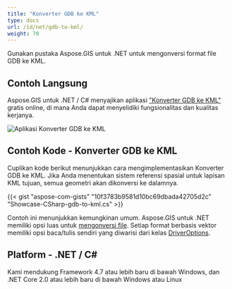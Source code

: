 ```yaml
---
title: "Konverter GDB ke KML"
type: docs
url: /id/net/gdb-to-kml/
weight: 70
---
```


Gunakan pustaka Aspose.GIS untuk .NET untuk mengonversi format file GDB ke KML.

## **Contoh Langsung**

Aspose.GIS untuk .NET / C# menyajikan aplikasi ["Konverter GDB ke KML"](https://products.aspose.app/gis/conversion/gdb-to-kml) gratis online, di mana Anda dapat menyelidiki fungsionalitas dan kualitas kerjanya.

![Aplikasi Konverter GDB ke KML](conversion.png)

## **Contoh Kode - Konverter GDB ke KML**

Cuplikan kode berikut menunjukkan cara mengimplementasikan Konverter GDB ke KML. Jika Anda menentukan sistem referensi spasial untuk lapisan KML tujuan, semua geometri akan dikonversi ke dalamnya. 

{{< gist "aspose-com-gists" "10f3783b9581d10bc69dbada42705d2c" "Showcase-CSharp-gdb-to-kml.cs" >}}

Contoh ini menunjukkan kemungkinan umum. Aspose.GIS untuk .NET memiliki opsi luas untuk [mengonversi file](https://docs.aspose.com/gis/net/vector-layers/). Setiap format berbasis vektor memiliki opsi baca/tulis sendiri yang diwarisi dari kelas [DriverOptions](https://reference.aspose.com/gis/net/aspose.gis/driveroptions).

## **Platform - .NET / C#**

Kami mendukung Framework 4.7 atau lebih baru di bawah Windows, dan .NET Core 2.0 atau lebih baru di bawah Windows atau Linux
